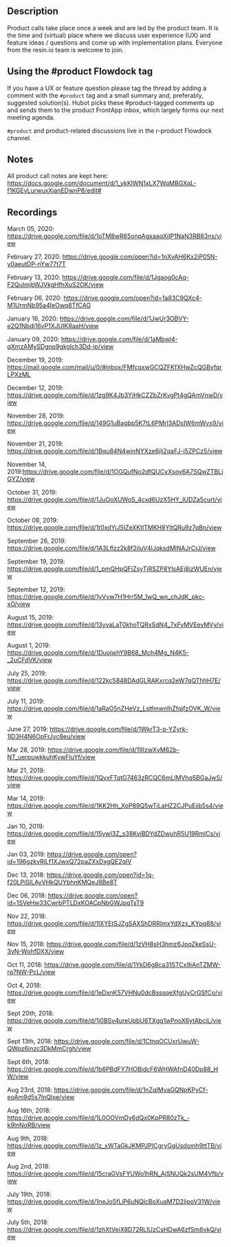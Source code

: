 ## Description
Product calls take place once a week and are led by the product team. It is the time and (virtual) place where we discuss user experience (UX) and feature ideas / questions and come up with implementation plans. Everyone from the resin.io team is welcome to join.

## Using the #product Flowdock tag
If you have a UX or feature question please tag the thread by adding a comment with the `#product` tag and a small summary and, preferably, suggested solution(s). Hubot picks these #product-tagged comments up and sends them to the product FrontApp inbox, which largely forms our next meeting agenda.

`#product` and product-related discussions live in the r-product Flowdock channel.

## Notes

All product call notes are kept here: https://docs.google.com/document/d/1_vkKIWN1xLX7WqMBGXqL-f1KGEyLurwuxXjanEDwnP8/edit#

## Recordings
March 05, 2020: https://drive.google.com/file/d/1oTM8wR65onpAgxaaqXiIP1NaN3RB83ns/view
 
February 27, 2020: https://drive.google.com/open?id=1nXvAH6Kx2iP05N-y0aeutDP-nYw77t7T

February 13, 2020: https://drive.google.com/file/d/1Jgaog0cAq-F2QuImjbWJVkgHfhXuS2OK/view

February 06, 2020: https://drive.google.com/open?id=1a83C9QXc4-M1UrmNb95a4IeOwq8TfCAG

January 16, 2020: https://drive.google.com/file/d/1JwUr3OBVY-e2Q1Nbdi16vP1XJUIK8aaH/view

January 09, 2020: https://drive.google.com/file/d/1aMbwl4-qXmzAMySDgnp9gkgIch3Dd-ip/view

December 19, 2019: https://mail.google.com/mail/u/0/#inbox/FMfcgxwGCQZFKfXHwZcQGBvfqrLPXzML

December 12, 2019: https://drive.google.com/file/d/1zg9K4Jb3YjHkCZZbZrKvgPt4gQAmVnwD/view

November 28, 2019: https://drive.google.com/file/d/149G1uBagbp5K7tL6PMrI3ADsIW6mWvx9/view

November 21, 2019: https://drive.google.com/file/d/1Bqu84N4wjnNYXze6jli2qaFJ-j5ZPCz5/view

November 14, 2019:https://drive.google.com/file/d/1OGQufNo2dfQUCvXsoy6A7SQwZTBLjGYZ/view

October 31, 2019: https://drive.google.com/file/d/1JuOoXUWoS_4cxd6UzX5HY_IUDZa5curt/view

October 08, 2019: https://drive.google.com/file/d/1t0xdYiJ5IZeXKtlTMKH8YltQRu9z7qBn/view
 
September 26, 2019: https://drive.google.com/file/d/1A3Lflzz2k8f2iluV4lJqksdMlNAJrCrJ/view
 
September 19, 2019: https://drive.google.com/file/d/1_pmQHpQFiZsyTjRSZP8YlsAEj8izWUEn/view

September 12, 2019: https://drive.google.com/file/d/1yVvw7H1Hrr5M_1wQ_wn_chJdK_pkc-xO/view

August 15, 2019: https://drive.google.com/file/d/13yvaLaT0khoTQRxSdN4_7xFyMVEevMVy/view

August 1, 2019: https://drive.google.com/file/d/1DuojwhY9B68_Mch4Mg_N4K5-_2uCFdVK/view

July 25, 2019: https://drive.google.com/file/d/122kc5848DAdGLRAKxrcq2eW7qQThhH7E/view

July 11, 2019: https://drive.google.com/file/d/1aRaO5nZHeVz_LstfmwnlhZfqjfzOVK_W/view

June 27, 2019: https://drive.google.com/file/d/1WkrT3-p-YZyrk-1lD3H4N6OpFrJyc8eu/view

Mar 28, 2019: https://drive.google.com/file/d/19IzwXyM62b-NT_uerpuwkkuhKywFIuYf/view

Mar 21, 2019: https://drive.google.com/file/d/1QvxFTqtG7463zRCQC6mLlMVhq5BGaJwS/view

Mar 14, 2019: https://drive.google.com/file/d/1KK2Hh_XoP89Q5wTiLaHZ2CJPuEiib5s4/view

Jan 10, 2019: https://drive.google.com/file/d/15ywI3Z_s38KviBDYdZDwuhR5U19RmlCs/view

Jan 03, 2019: https://drive.google.com/open?id=196gzkvRjLf1XJwxQ72paZXxDxgQE2qIV

Dec 13, 2018: https://drive.google.com/open?id=1q-f20LPiSILAyVHkQUYbhnKMQeJ8Be8T

Dec 06, 2018: https://drive.google.com/open?id=1SVeHw33CwrbPTLDxKOACpNbGWJpqTsT9

Nov 22, 2018: https://drive.google.com/file/d/1lXYEtSJZgSAXShDRRImxYdXzx_KYpq88/view

Nov 15, 2018: https://drive.google.com/file/d/1zVH8sH3hmz6JoqZkeSsU-3vN-WohfDXX/view

Oct 11, 2018: https://drive.google.com/file/d/1YkD6g8ca31STCx9iAnTZMW-rq7NW-PcL/view

Oct 4, 2018: https://drive.google.com/file/d/1eDxnK57VHNu0dcBsssqeXfgUyCrGSfCo/view

Sept 20th, 2018: https://drive.google.com/file/d/1j0BSv4ureUpbU6TXgg1wPnoX6ytAbciL/view 

Sept 13th, 2018: https://drive.google.com/file/d/1CtnqOCUxrUwuW-QWpz6inzc3DkMmCrgh/view

Sept 6th, 2018: https://drive.google.com/file/d/1b6PBdFY7HOBidcF6WHWAfnD40Dp88_HW/view

Aug 23rd, 2018: https://drive.google.com/file/d/1nZqIMvaGQNpKPyCf-eoAm9d5s7InQIxe/view

Aug 16th, 2018: https://drive.google.com/file/d/1L0OOVmDy6dQx0KpPR80zTk_-k9lnNoRB/view

Aug 9th, 2018: https://drive.google.com/file/d/1z_xWTaGkJKMPJPICgryGqUsdomh9ttTB/view

Aug 2nd, 2018: https://drive.google.com/file/d/15craGVsFYUWo1hRN_AjSNUQk2sUM4Vfb/view

July 19th, 2018: https://drive.google.com/file/d/1neJo5fLiP6uNQlcBoXuaM7D2lipoV31W/view

July 5th, 2018: https://drive.google.com/file/d/1zhXtVeiX8D72RLIUzCsHDwA6zfSm6vkQ/view